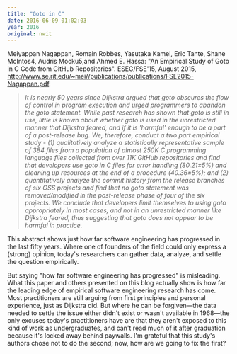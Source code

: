 ```yaml
---
title: "Goto in C"
date: 2016-06-09 01:02:03
year: 2016
original: nwit
---
```

<p>
  Meiyappan Nagappan, Romain Robbes, Yasutaka Kamei, Eric Tante,  Shane McIntos4, Audris Mocku5,and  Ahmed E. Hassa:
  "An Empirical Study of Goto in C Code from GitHub Repositories".
  ESEC/FSE'15, August 2015,
  <a href="http://www.se.rit.edu/~mei//publications/publications/FSE2015-Nagappan.pdf">http://www.se.rit.edu/~mei//publications/publications/FSE2015-Nagappan.pdf</a>.
</p>
<blockquote>
  <em>
    It is nearly 50 years since Dijkstra argued that goto obscures the
    flow of control in program execution and urged programmers to
    abandon the goto statement. While past research has shown that
    goto is still in use, little is known about whether goto is used
    in the unrestricted manner that Dijkstra feared, and if it is
    'harmful' enough to be a part of a post-release bug. We,
    therefore, conduct a two part empirical study - (1) qualitatively
    analyze a statistically representative sample of 384 files from a
    population of almost 250K C programming language files collected
    from over 11K GitHub repositories and find that developers use
    goto in C files for error handling (80.21±5%) and cleaning up
    resources at the end of a procedure (40.36±5%); and (2)
    quantitatively analyze the commit history from the release
    branches of six OSS projects and find that no goto statement was
    removed/modified in the post-release phase of four of the six
    projects. We conclude that developers limit themselves to using
    goto appropriately in most cases, and not in an unrestricted
    manner like Dijkstra feared, thus suggesting that goto does not
    appear to be harmful in practice.
  </em>
</blockquote>
<p>
  This abstract shows just how far software engineering has progressed
  in the last fifty years.  Where one of founders of the field could
  only express a (strong) opinion, today's researchers can gather data,
  analyze, and settle the question empirically.
</p>
<p>
  But saying "how far software engineering has progressed" is
  misleading.  What this paper and others presented on this blog
  actually show is how far the leading edge of empirical software
  engineering research has come.  Most practitioners are still arguing
  from first principles and personal experience, just as Dijkstra did.
  But where he can be forgiven&mdash;the data needed to settle the
  issue either didn't exist or wasn't available in 1968&mdash;the only
  excuses today's practitioners have are that they aren't exposed to
  this kind of work as undergraduates, and can't read much of it after
  graduation because it's locked away behind paywalls.  I'm grateful
  that this study's authors chose not to do the second; now, how are
  we going to fix the first?
</p>
